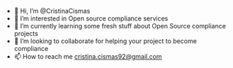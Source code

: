 - 👋 Hi, I’m @CristinaCismas
- 👀 I’m interested in Open source compliance services 
- 🌱 I’m currently learning some fresh stuff about Open Source compliance projects
- 💞️ I’m looking to collaborate for helping your project to become compliance
- 📫 How to reach me cristina.cismas92@gmail.com

<!---
CristinaCismas/CristinaCismas is a ✨ special ✨ repository because its `README.md` (this file) appears on your GitHub profile.
You can click the Preview link to take a look at your changes.
--->
